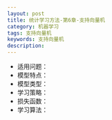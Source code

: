 ```yaml
---
layout: post
title: 统计学习方法-第6章-支持向量机
category: 机器学习
tags: 支持向量机
keywords: 支持向量机
description:
---
```


- 适用问题：
- 模型特点：
- 模型类型：
- 学习策略：
- 损失函数：
- 学习算法：